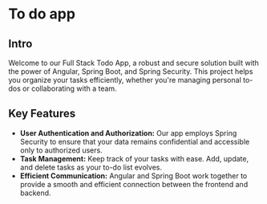 # To do app

## Intro

Welcome to our Full Stack Todo App, a robust and secure solution built with the power of Angular, Spring Boot, and Spring Security. This project helps you organize your tasks efficiently, whether you're managing personal to-dos or collaborating with a team.

## Key Features

- **User Authentication and Authorization:** Our app employs Spring Security to ensure that your data remains confidential and accessible only to authorized users.
- **Task Management:** Keep track of your tasks with ease. Add, update, and delete tasks as your to-do list evolves.
- **Efficient Communication:** Angular and Spring Boot work together to provide a smooth and efficient connection between the frontend and backend.

